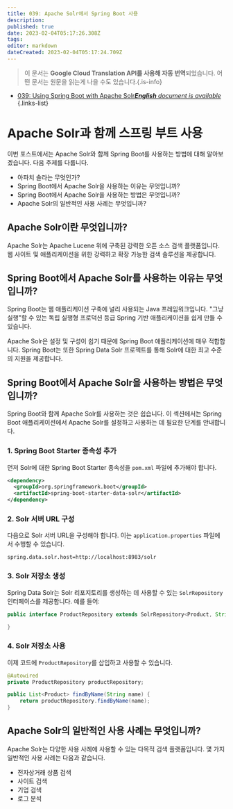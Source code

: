 ```yaml
---
title: 039: Apache Solr에서 Spring Boot 사용
description: 
published: true
date: 2023-02-04T05:17:26.308Z
tags: 
editor: markdown
dateCreated: 2023-02-04T05:17:24.709Z
---
```


> 이 문서는 **Google Cloud Translation API를 사용해 자동 번역**되었습니다.
어떤 문서는 원문을 읽는게 나을 수도 있습니다.{.is-info}



- [039: Using Spring Boot with Apache Solr***English** document is available*](/en/Knowledge-base/Spring-Boot/Learning/039-using-spring-boot-with-apache-solr)
{.links-list}


# Apache Solr과 함께 스프링 부트 사용

이번 포스트에서는 Apache Solr와 함께 Spring Boot를 사용하는 방법에 대해 알아보겠습니다. 다음 주제를 다룹니다.

- 아파치 솔라는 무엇인가?
- Spring Boot에서 Apache Solr을 사용하는 이유는 무엇입니까?
- Spring Boot에서 Apache Solr을 사용하는 방법은 무엇입니까?
- Apache Solr의 일반적인 사용 사례는 무엇입니까?

## Apache Solr이란 무엇입니까?

Apache Solr는 Apache Lucene 위에 구축된 강력한 오픈 소스 검색 플랫폼입니다. 웹 사이트 및 애플리케이션을 위한 강력하고 확장 가능한 검색 솔루션을 제공합니다.

## Spring Boot에서 Apache Solr를 사용하는 이유는 무엇입니까?

Spring Boot는 웹 애플리케이션 구축에 널리 사용되는 Java 프레임워크입니다. "그냥 실행"할 수 있는 독립 실행형 프로덕션 등급 Spring 기반 애플리케이션을 쉽게 만들 수 있습니다.

 Apache Solr은 설정 및 구성이 쉽기 때문에 Spring Boot 애플리케이션에 매우 적합합니다. Spring Boot는 또한 Spring Data Solr 프로젝트를 통해 Solr에 대한 최고 수준의 지원을 제공합니다.

## Spring Boot에서 Apache Solr을 사용하는 방법은 무엇입니까?

Spring Boot와 함께 Apache Solr를 사용하는 것은 쉽습니다. 이 섹션에서는 Spring Boot 애플리케이션에서 Apache Solr를 설정하고 사용하는 데 필요한 단계를 안내합니다.

### 1. Spring Boot Starter 종속성 추가

먼저 Solr에 대한 Spring Boot Starter 종속성을 `pom.xml` 파일에 추가해야 합니다.

```xml
<dependency>
  <groupId>org.springframework.boot</groupId>
  <artifactId>spring-boot-starter-data-solr</artifactId>
</dependency>
```

### 2. Solr 서버 URL 구성

다음으로 Solr 서버 URL을 구성해야 합니다. 이는 `application.properties` 파일에서 수행할 수 있습니다.

```properties
spring.data.solr.host=http://localhost:8983/solr
```

### 3. Solr 저장소 생성

Spring Data Solr는 Solr 리포지토리를 생성하는 데 사용할 수 있는 `SolrRepository` 인터페이스를 제공합니다. 예를 들어:

```java
public interface ProductRepository extends SolrRepository<Product, String> {

}
```

### 4. Solr 저장소 사용

이제 코드에 `ProductRepository`를 삽입하고 사용할 수 있습니다.

```java
@Autowired
private ProductRepository productRepository;

public List<Product> findByName(String name) {
    return productRepository.findByName(name);
}
```

## Apache Solr의 일반적인 사용 사례는 무엇입니까?

Apache Solr는 다양한 사용 사례에 사용할 수 있는 다목적 검색 플랫폼입니다. 몇 가지 일반적인 사용 사례는 다음과 같습니다.

- 전자상거래 상품 검색
- 사이트 검색
- 기업 검색
- 로그 분석